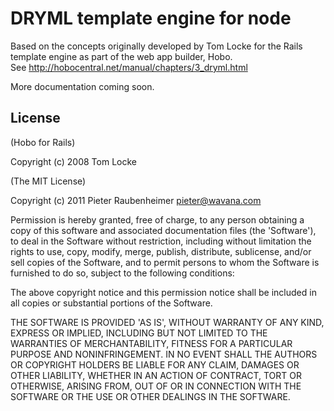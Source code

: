 # DRYML template engine for node

Based on the concepts originally developed by Tom Locke for the 
Rails template engine as part of the web app builder, Hobo.  
See <http://hobocentral.net/manual/chapters/3_dryml.html>

More documentation coming soon.

## License 

(Hobo for Rails)

Copyright (c) 2008 Tom Locke

(The MIT License)

Copyright (c) 2011 Pieter Raubenheimer <pieter@wavana.com>

Permission is hereby granted, free of charge, to any person obtaining
a copy of this software and associated documentation files (the
'Software'), to deal in the Software without restriction, including
without limitation the rights to use, copy, modify, merge, publish,
distribute, sublicense, and/or sell copies of the Software, and to
permit persons to whom the Software is furnished to do so, subject to
the following conditions:

The above copyright notice and this permission notice shall be
included in all copies or substantial portions of the Software.

THE SOFTWARE IS PROVIDED 'AS IS', WITHOUT WARRANTY OF ANY KIND,
EXPRESS OR IMPLIED, INCLUDING BUT NOT LIMITED TO THE WARRANTIES OF
MERCHANTABILITY, FITNESS FOR A PARTICULAR PURPOSE AND NONINFRINGEMENT.
IN NO EVENT SHALL THE AUTHORS OR COPYRIGHT HOLDERS BE LIABLE FOR ANY
CLAIM, DAMAGES OR OTHER LIABILITY, WHETHER IN AN ACTION OF CONTRACT,
TORT OR OTHERWISE, ARISING FROM, OUT OF OR IN CONNECTION WITH THE
SOFTWARE OR THE USE OR OTHER DEALINGS IN THE SOFTWARE.

